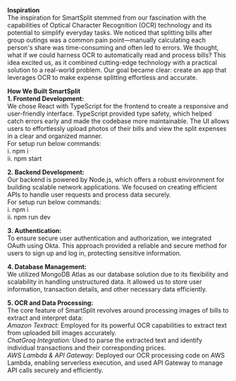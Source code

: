 **Inspiration** <br/>
The inspiration for SmartSplit stemmed from our fascination with the capabilities of Optical Character Recognition (OCR) technology and its potential to simplify everyday tasks. We noticed that splitting bills after group outings was a common pain point—manually calculating each person's share was time-consuming and often led to errors. We thought, what if we could harness OCR to automatically read and process bills? This idea excited us, as it combined cutting-edge technology with a practical solution to a real-world problem. Our goal became clear: create an app that leverages OCR to make expense splitting effortless and accurate.


**How We Built SmartSplit** <br/>
**1. Frontend Development:** <br/>
We chose React with TypeScript for the frontend to create a responsive and user-friendly interface. TypeScript provided type safety, which helped catch errors early and made the codebase more maintainable. The UI allows users to effortlessly upload photos of their bills and view the split expenses in a clear and organized manner. <br/>
For setup run below commands: <br/>
i. npm i <br/>
ii. npm start <br/>

**2. Backend Development:** <br/>
Our backend is powered by Node.js, which offers a robust environment for building scalable network applications. We focused on creating efficient APIs to handle user requests and process data securely. </br>
For setup run below commands: <br/>
i. npm i <br/>
ii. npm run dev <br/>

**3. Authentication:** <br/>
To ensure secure user authentication and authorization, we integrated OAuth using Okta. This approach provided a reliable and secure method for users to sign up and log in, protecting sensitive information.

**4. Database Management:** <br/>
We utilized MongoDB Atlas as our database solution due to its flexibility and scalability in handling unstructured data. It allowed us to store user information, transaction details, and other necessary data efficiently.

**5. OCR and Data Processing:** <br/>
The core feature of SmartSplit revolves around processing images of bills to extract and interpret data: <br/>
*Amazon Textract:* Employed for its powerful OCR capabilities to extract text from uploaded bill images accurately. <br/>
*ChatGroq Integration:* Used to parse the extracted text and identify individual transactions and their corresponding prices. <br/>
*AWS Lambda & API Gateway:* Deployed our OCR processing code on AWS Lambda, enabling serverless execution, and used API Gateway to manage API calls securely and efficiently.
